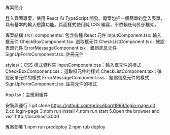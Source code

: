 專案簡介

登入頁面專案，使用 React 和 TypeScript 開發。專案包括一個簡單的登入表單，具有基本的輸入驗證功能。頁面樣式使用純 CSS 編寫，不依賴任何外部框架。

專案結構
src/:
components/: 包含各種 React 元件
InputComponent.tsx: 輸入框元件
CheckBoxComponent.tsx: 選取框元件
CheckListComponent.tsx : 確認表單元件
ErrorMessageComponent.tsx：錯誤訊息元件
SignUpFormComponent.tsx: 註冊元件

styles/：CSS 樣式資料夾
InputComponent.css：輸入框元件的樣式
CheckBoxComponent.css：選取框元件的樣式
CheckListComponent.tsx : 確認表單元件的樣式
ErrorMessageComponent.css：錯誤信息元件的樣式
SignUpFormComponent.tsx: 註冊元件的樣式

App.tsx：主應用組件

安裝與運行
1.git clone https://github.com/princeborn1999/login-page.git
2.cd login-page
3.npm run install
4.npm run start
5.Open the browser and visit http://localhost:3000

專案部署
1.npm run predeploy
2.npm rub deploy
